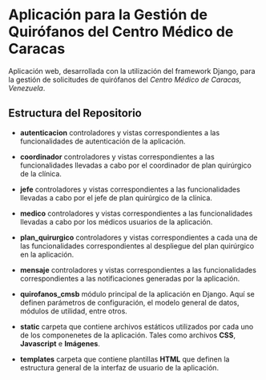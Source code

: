 Aplicación para la Gestión de Quirófanos del Centro Médico de Caracas
=====================================================================

Aplicación web, desarrollada con la utilización del framework Django, para la gestión de solicitudes de quirófanos del _Centro Médico de Caracas, Venezuela_.

Estructura del Repositorio
--------------------------

- __autenticacion__ controladores y vistas correspondientes a las funcionalidades de autenticación de la aplicación.

- __coordinador__ controladores y vistas correspondientes a las funcionalidades llevadas a cabo por el coordinador de plan quirúrgico de la clínica.

- __jefe__ controladores y vistas correspondientes a las funcionalidades llevadas a cabo por el jefe de plan quirúrgico de la clínica.

- __medico__ controladores y vistas correspondientes a las funcionalidades llevadas a cabo por los médicos usuarios de la aplicación.

- __plan_quirurgico__ controladores y vistas correspondientes a cada una de las funcionalidades correspondientes al despliegue del plan quirúrgico en la aplicación.

- __mensaje__ controladores y vistas correspondientes a las funcionalidades correspondientes a las notificaciones generadas por la aplicación.

- __quirofanos_cmsb__ módulo principal de la aplicación en Django. Aquí se definen parámetros de configuración, el modelo general de datos, módulos de utilidad, entre otros.

- __static__ carpeta que contiene archivos estáticos utilizados por cada uno de los componenetes de la aplicación. Tales como archivos __CSS__, __Javascript__ e __Imágenes__.

- __templates__ carpeta que contiene plantillas __HTML__ que definen la estructura general de la interfaz de usuario de la aplicación.
